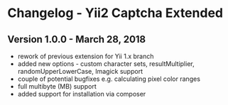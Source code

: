 Changelog - Yii2 Captcha Extended
=================================

Version 1.0.0 - March 28, 2018
------------------------------
- rework of previous extension for Yii 1.x branch
- added new options - custom character sets, resultMultiplier, randomUpperLowerCase, Imagick support
- couple of potential bugfixes e.g. calculating pixel color ranges
- full multibyte (MB) support
- added support for installation via composer

